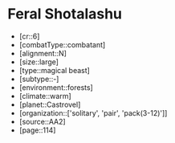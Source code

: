 
# Feral Shotalashu

- [cr::6]
- [combatType::combatant]
- [alignment::N]
- [size::large]
- [type::magical beast]
- [subtype::-]
- [environment::forests]
- [climate::warm]
- [planet::Castrovel]
- [organization::['solitary', 'pair', 'pack(3-12)']]
- [source::AA2]
- [page::114]
